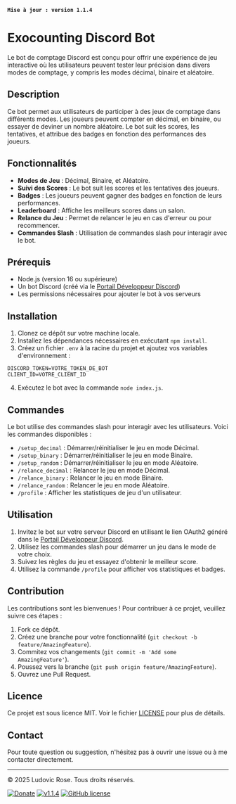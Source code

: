 **`Mise à jour : version 1.1.4`**

#  Exocounting Discord Bot

Le bot de comptage Discord est conçu pour offrir une expérience de jeu interactive où les utilisateurs peuvent tester leur précision dans divers modes de comptage, y compris les modes décimal, binaire et aléatoire.

## Description

Ce bot permet aux utilisateurs de participer à des jeux de comptage dans différents modes. Les joueurs peuvent compter en décimal, en binaire, ou essayer de deviner un nombre aléatoire. Le bot suit les scores, les tentatives, et attribue des badges en fonction des performances des joueurs.

## Fonctionnalités

- **Modes de Jeu** : Décimal, Binaire, et Aléatoire.
- **Suivi des Scores** : Le bot suit les scores et les tentatives des joueurs.
- **Badges** : Les joueurs peuvent gagner des badges en fonction de leurs performances.
- **Leaderboard** : Affiche les meilleurs scores dans un salon.
- **Relance du Jeu** : Permet de relancer le jeu en cas d'erreur ou pour recommencer.
- **Commandes Slash** : Utilisation de commandes slash pour interagir avec le bot.

## Prérequis

- Node.js (version 16 ou supérieure)
- Un bot Discord (créé via le [Portail Développeur Discord](https://discord.com/developers/applications))
- Les permissions nécessaires pour ajouter le bot à vos serveurs

## Installation

1. Clonez ce dépôt sur votre machine locale.
2. Installez les dépendances nécessaires en exécutant `npm install`.
3. Créez un fichier `.env` à la racine du projet et ajoutez vos variables d'environnement :

```plaintext
DISCORD_TOKEN=VOTRE_TOKEN_DE_BOT
CLIENT_ID=VOTRE_CLIENT_ID
```

4. Exécutez le bot avec la commande `node index.js`.

## Commandes

Le bot utilise des commandes slash pour interagir avec les utilisateurs. Voici les commandes disponibles :

- `/setup_decimal` : Démarrer/réinitialiser le jeu en mode Décimal.
- `/setup_binary` : Démarrer/réinitialiser le jeu en mode Binaire.
- `/setup_random` : Démarrer/réinitialiser le jeu en mode Aléatoire.
- `/relance_decimal` : Relancer le jeu en mode Décimal.
- `/relance_binary` : Relancer le jeu en mode Binaire.
- `/relance_random` : Relancer le jeu en mode Aléatoire.
- `/profile` : Afficher les statistiques de jeu d'un utilisateur.

## Utilisation

1. Invitez le bot sur votre serveur Discord en utilisant le lien OAuth2 généré dans le [Portail Développeur Discord](https://discord.com/developers/applications).
2. Utilisez les commandes slash pour démarrer un jeu dans le mode de votre choix.
3. Suivez les règles du jeu et essayez d'obtenir le meilleur score.
4. Utilisez la commande `/profile` pour afficher vos statistiques et badges.

## Contribution

Les contributions sont les bienvenues ! Pour contribuer à ce projet, veuillez suivre ces étapes :

1. Fork ce dépôt.
2. Créez une branche pour votre fonctionnalité (`git checkout -b feature/AmazingFeature`).
3. Commitez vos changements (`git commit -m 'Add some AmazingFeature'`).
4. Poussez vers la branche (`git push origin feature/AmazingFeature`).
5. Ouvrez une Pull Request.

## Licence

Ce projet est sous licence MIT. Voir le fichier [LICENSE](LICENSE) pour plus de détails.

## Contact

Pour toute question ou suggestion, n'hésitez pas à ouvrir une issue ou à me contacter directement.

---

© 2025 Ludovic Rose. Tous droits réservés.

[![Donate](https://img.shields.io/badge/paypal-donate-yellow.svg?style=flat)](https://www.paypal.me/nuggan85) [![v1.1.4](http://img.shields.io/badge/zip-v1.1.4-blue.svg)](https://github.com/NuggaN85/Exocounting/archive/master.zip) [![GitHub license](https://img.shields.io/github/license/NuggaN85/Exocounting)](https://github.com/NuggaN85/Exocounting)
